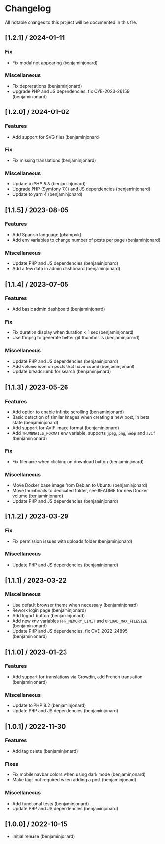 # Changelog
All notable changes to this project will be documented in this file.

## [1.2.1] / 2024-01-11
### Fix
- Fix modal not appearing (benjaminjonard)

### Miscellaneous
- Fix deprecations (benjaminjonard)
- Upgrade PHP and JS dependencies, fix CVE-2023-26159 (benjaminjonard)

## [1.2.0] / 2024-01-02
### Features
- Add support for SVG files (benjaminjonard)

### Fix
- Fix missing translations (benjaminjonard)

### Miscellaneous
- Update to PHP 8.3 (benjaminjonard)
- Upgrade PHP (Symfony 7.0) and JS dependencies (benjaminjonard)
- Update to yarn 4 (benjaminjonard)

## [1.1.5] / 2023-08-05
### Features
- Add Spanish language (phampyk)
- Add env variables to change number of posts per page (benjaminjonard)

### Miscellaneous
- Update PHP and JS dependencies (benjaminjonard)
- Add a few data in admin dashboard (benjaminjonard)

## [1.1.4] / 2023-07-05
### Features
- Add basic admin dashboard (benjaminjonard)

### Fix
- Fix duration display when duration < 1 sec (benjaminjonard)
- Use ffmpeg to generate better gif thumbnails (benjaminjonard)

### Miscellaneous
- Update PHP and JS dependencies (benjaminjonard)
- Add volume icon on posts that have sound (benjaminjonard)
- Update breadcrumb for search (benjaminjonard)

## [1.1.3] / 2023-05-26
### Features
- Add option to enable infinite scrolling (benjaminjonard)
- Basic detection of similar images when creating a new post, in beta state (benjaminjonard)
- Add support for AVIF image format (benjaminjonard)
- Add `THUMBNAILS_FORMAT` env variable, supports `jpeg`, `png`, `webp` and `avif` (benjaminjonard)

### Fix
- Fix filename when clicking on download button (benjaminjonard)

### Miscellaneous
- Move Docker base image from Debian to Ubuntu (benjaminjonard)
- Move thumbnails to dedicated folder, see README for new Docker volume (benjaminjonard)
- Update PHP and JS dependencies (benjaminjonard)

## [1.1.2] / 2023-03-29
### Fix
- Fix permission issues with uploads folder (benjaminjonard)

### Miscellaneous
- Update PHP and JS dependencies (benjaminjonard)

## [1.1.1] / 2023-03-22
### Miscellaneous
- Use default browser theme when necessary (benjaminjonard)
- Rework login page (benjaminjonard)
- Add logout button (benjaminjonard)
- Add new env variables `PHP_MEMORY_LIMIT` and `UPLOAD_MAX_FILESIZE` (benjaminjonard)
- Update PHP and JS dependencies, fix CVE-2022-24895 (benjaminjonard)

## [1.1.0] / 2023-01-23
### Features
- Add support for translations via Crowdin, add French translation (benjaminjonard)

### Miscellaneous
- Update to PHP 8.2 (benjaminjonard)
- Update PHP and JS dependencies (benjaminjonard)

## [1.0.1] / 2022-11-30
### Features
- Add tag delete (benjaminjonard)

### Fixes
- Fix mobile navbar colors when using dark mode (benjaminjonard)
- Make tags not required when adding a post (benjaminjonard)

### Miscellaneous
- Add functional tests (benjaminjonard)
- Update PHP and JS dependencies (benjaminjonard)

## [1.0.0] / 2022-10-15
- Initial release (benjaminjonard)
